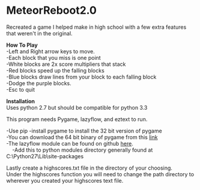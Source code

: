 # MeteorReboot2.0
Recreated a game I helped make in high school with a few extra features that weren't in the original.

**How To Play**<br>
-Left and Right arrow keys to move.<br>
-Each block that you miss is one point<br>
-White blocks are 2x score multipliers that stack<br>
-Red blocks speed up the falling blocks<br>
-Blue blocks draw lines from your block to each falling block<br>
-Dodge the purple blocks.<br>
-Esc to quit<br>

**Installation**<br>
Uses python 2.7 but should be compatible for python 3.3

This program needs Pygame, lazyflow, and eztext to run.

-Use pip -install pygame to install the 32 bit version of pygame<br>
-You can download the 64 bit binary of pygame from this [link](http://www.lfd.uci.edu/~gohlke/pythonlibs/)<br>
-The lazyflow module can be found on github [here](https://github.com/ilastik/lazyflow/blob/master/lazyflow/utility/fileLock.py).<br>
&nbsp;&nbsp;&nbsp;&nbsp;-Add this to python modules directory generally found at C:\Python27\Lib\site-packages

Lastly create a highscores.txt file in the directory of your choosing.<br>
Under the highscores function you will need to change the path directory to wherever you created your highscores text file.<br>

